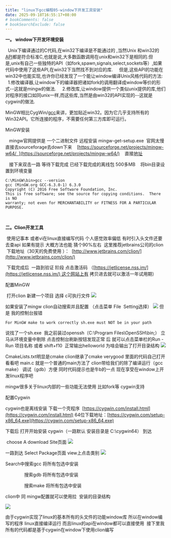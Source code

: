 ```yaml
---
title: "linux下gcc编程05-window下开发工具安装"
date: 2025-09-18T16:55:17+08:00
# bookComments: false
# bookSearchExclude: false
---
```


**一。 window下开发环境安装**

 
  Unix下编译通过的C代码,在win32下编译是不能通过的 ,当然Unix 和win32的[API](https://so.csdn.net/so/search?q=API&spm=1001.2101.3001.7020)都是符合标准C,也就是说,大多数函数调用在unix和win32下是相同的.但是,unix有自己一些独特的API（如fork,spawn,signals,select,sockets等）,如果代码中使用了这些API,在win32下当然找不到对应的库.
     但是,这些API的功能在win32中也能实现,也许你已经发现了一个能让window编译Unix风格代码的方法:
     1.修改编译器,让window下的编译器把诸如fork的调用翻译成window等价的形式--这就是mingw的做法.
     2.修改库,让window提供一个类似unix提供的库,他们对程序的接口如同unix一样,而这些库,当然是由win32的API实现的--这就是cygwin的做法.

 
MinGW相比CygWin/[gcc](https://so.csdn.net/so/search?q=gcc&spm=1001.2101.3001.7020)来讲，更加贴近win32。因为它几乎支持所有的Win32API。它所连接的程序，不需要任何第三方库即可运行。

 
MinGW安装 

 
   mingw官网提供是 一个二进制文件 远程安装 mingw-get-setup.exe  官网太慢直接去sourceforage去down下来
    [https://sourceforge.net/projects/mingw-w64/  ](https://sourceforge.net/projects/mingw-w64/)
    直接[地址](https://sourceforge.net/projects/mingw-w64/files/Toolchains%20targetting%20Win32/Personal%20Builds/mingw-builds/installer/mingw-w64-install.exe)

 
   接下来双击一路 等待下载完成 已经下载完成的离线包 500多MB
    将bin目录设置到环境变量

 
```
C:\MinGW\bin>gcc --version
gcc (MinGW.org GCC-6.3.0-1) 6.3.0
Copyright (C) 2016 Free Software Foundation, Inc.
This is free software; see the source for copying conditions.  There is NO
warranty; not even for MERCHANTABILITY or FITNESS FOR A PARTICULAR PURPOSE.
```

 
 

 
**二。Clion开发工具**

 
 使用记事本 或者vi在linux直接编写代码 个人感觉效率偏低 有时引入头文件还要去查api 如果有提示 大概方法也能
 猜个90%左右  这里推荐jetbrains公司的clion
  下载地址（30天的免费使用 ）：
  [http://www.jetbrains.com/clion/](http://www.jetbrains.com/clion/)

 
 下载完成后  一路到验证 阶段 点击激活码 （[https://jetlicense.nss.im/](https://jetlicense.nss.im/) 这个网站上有 拷贝进去就可以激活一年试用期）

 
配置MinGW

 
 打开clion 新建一个项目 选择 c可执行文件
![](https://i-blog.csdnimg.cn/blog_migrate/62920234aef8a06e595c3aac2d6fedd6.png)

 
如果安装了mingw clion自动搜索并且配置 （点击菜单 File  Setting选择）
![](https://i-blog.csdnimg.cn/blog_migrate/4f8e399f8ff6a9be2a2d515a8ed2042d.png)
 但是 我的控制台报错 

 
```
For MinGW make to work correctly sh.exe must NOT be in your path
```

 
说找了一个sh.exe  我之前装过openssh（C:\Program Files\OpenSSH\bin;） 立马从环境变量中剔除 点击控制台刷新按钮发现正常 后 就可以点击菜单栏的Run - Run 项目名称 或者 shift+f10  正常输出helloworld 为啥会输出了打开目录结构
![](https://i-blog.csdnimg.cn/blog_migrate/f798a858e3c7a4bfd14f5bf3b37651c9.png)

 
CmakeLists.txt明显是cmake clion继承了cmake verygood 里面的代码自己打开看看吧
 main.c 就是一个普通的main方法了
 clion带给我们的除了编译运行（gcc make） 调试（gdb）方便 同时代码提示也是牛b的一点
 现在享受在window上开发linux程序吧  

 
mingw很多关于linux内部的一些功能无法使用 比如fork等 cygwin支持 

 
配置Cygwin

 
cygwin也是离线安装 下载一个壳程序  [https://cygwin.com/install.html](https://cygwin.com/install.html)
 64位下载地址：[https://cygwin.com/setup-x86_64.exe](https://cygwin.com/setup-x86_64.exe)

 
下载后 打开开始安装 cygwin（一路默认 安装目录是 C:\cygwin64） 到达

 
 choose A download Site页面
![](https://i-blog.csdnimg.cn/blog_migrate/f9a8a9739f0165e81c3c3ee7d7af61c4.png)

 
一路到达 Select Package页面 view上点击类别
![](https://i-blog.csdnimg.cn/blog_migrate/da3d8093c7a112561e9605ce345a643f.png)

 
Search中搜索gcc 将所有包选中安装

 
               搜索gdb 将所有包选中安装

 
               搜索make 将所有包选中安装

 
clion中 同 mingw配置就可以使用拉  安装的目录结构

 
![](https://i-blog.csdnimg.cn/blog_migrate/033445fa2aa48ffe5ae23cf0efedf239.png)

 
由于cygwin实现了linux的基本所有的头文件的功能window库 所以在window编写的程序 linux直接编译运行
 而且linux的api在window都可以直接使用  接下里我所有的代码都是基于cygwin在window下使用clion编写